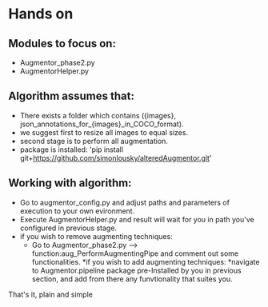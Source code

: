 # Hands on

## Modules to focus on:
* Augmentor_phase2.py
* AugmentorHelper.py

## Algorithm assumes that:
* There exists a folder which contains ({images}, json_annotations_for_{images}_in_COCO_format).
* we suggest first to resize all images to equal sizes.
* second stage is to perform all augmentation.
* package is installed: 'pip install git+https://github.com/simonlousky/alteredAugmentor.git'

## Working with algorithm:
* Go to augmentor_config.py and adjust paths and parameters of execution to your own evironment.
* Execute AugmentorHelper.py and result will wait for you in path you've configured in previous stage.
* if you wish to remove augmenting techniques:
    * Go to Augmentor_phase2.py --> function:aug_PerformAugmentingPipe
    and comment out some functionalities.
*if you wish to add augmenting techniques:
    *navigate to Augmentor.pipeline package pre-Installed by you in previous section,
    and add from there any funvtionality that suites you.
    
That's it, plain and simple